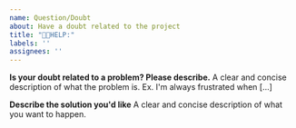 ```yaml
---
name: Question/Doubt
about: Have a doubt related to the project
title: "💁🏼HELP:"
labels: ''
assignees: ''
---
```


**Is your doubt related to a problem? Please describe.**
A clear and concise description of what the problem is. Ex. I'm always frustrated when [...]

**Describe the solution you'd like**
A clear and concise description of what you want to happen.
